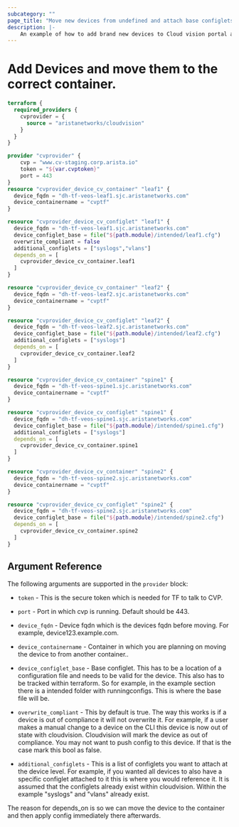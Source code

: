 ```yaml
---
subcategory: ""
page_title: "Move new devices from undefined and attach base configlets"
description: |-
    An example of how to add brand new devices to Cloud vision portal and move them to the correct container with the correct configlets.
---
```


# Add Devices and move them to the correct container.

```terraform
terraform {
  required_providers {
    cvprovider = {
      source = "aristanetworks/cloudvision"
    }
  }
}

provider "cvprovider" {
    cvp = "www.cv-staging.corp.arista.io"
    token = "${var.cvptoken}"
    port = 443
}
resource "cvprovider_device_cv_container" "leaf1" {
  device_fqdn = "dh-tf-veos-leaf1.sjc.aristanetworks.com"
  device_containername = "cvptf"
}

resource "cvprovider_device_cv_configlet" "leaf1" {
  device_fqdn = "dh-tf-veos-leaf1.sjc.aristanetworks.com"
  device_configlet_base = file("${path.module}/intended/leaf1.cfg")
  overwrite_compliant = false
  additional_configlets = ["syslogs","vlans"]
  depends_on = [
    cvprovider_device_cv_container.leaf1
  ]
}

resource "cvprovider_device_cv_container" "leaf2" {
  device_fqdn = "dh-tf-veos-leaf2.sjc.aristanetworks.com"
  device_containername = "cvptf"
}

resource "cvprovider_device_cv_configlet" "leaf2" {
  device_fqdn = "dh-tf-veos-leaf2.sjc.aristanetworks.com"
  device_configlet_base = file("${path.module}/intended/leaf2.cfg")
  additional_configlets = ["syslogs"]
  depends_on = [
    cvprovider_device_cv_container.leaf2
  ]
}

resource "cvprovider_device_cv_container" "spine1" {
  device_fqdn = "dh-tf-veos-spine1.sjc.aristanetworks.com"
  device_containername = "cvptf"
}

resource "cvprovider_device_cv_configlet" "spine1" {
  device_fqdn = "dh-tf-veos-spine1.sjc.aristanetworks.com"
  device_configlet_base = file("${path.module}/intended/spine1.cfg")
  additional_configlets = ["syslogs"]
  depends_on = [
    cvprovider_device_cv_container.spine1
  ]
}

resource "cvprovider_device_cv_container" "spine2" {
  device_fqdn = "dh-tf-veos-spine2.sjc.aristanetworks.com"
  device_containername = "cvptf"
}

resource "cvprovider_device_cv_configlet" "spine2" {
  device_fqdn = "dh-tf-veos-spine2.sjc.aristanetworks.com"
  device_configlet_base = file("${path.module}/intended/spine2.cfg")
  depends_on = [
    cvprovider_device_cv_container.spine2
  ]
}
```


## Argument Reference

The following arguments are supported in the `provider` block:

* `token` - This is the secure token which is needed for TF to talk to CVP.

* `port` - Port in which cvp is running.  Default should be 443.

* `device_fqdn` - Device fqdn which is the devices fqdn before moving.  For example, device123.example.com.

* `device_containername` - Container in which you are planning on moving the device to from another container..

* `device_configlet_base` - Base configlet.  This has to be a location of a configuration file and needs to be valid for the device. This also has to be tracked within terraform.
So for example, in the example section there is a intended folder with runningconfigs.  This is where the base file will be.


* `overwrite_compliant` - This by default is true.  The way this works is if a device is out of compliance it will not overwrite it.
For example, if a user makes a manual change to a device on the CLI this device is now out of state with cloudvision.  Cloudvision will
mark the device as out of compliance.  You may not want to push config to this device.  If that is the case mark this bool as false.

* `additional_configlets` - This is a list of configlets you want to attach at the device level.  For example, if you wanted all devices to also have a specific configlet attached to it this is where you would reference it.
It is assumed that the configlets already exist within cloudvision.  Within the example "syslogs" and "vlans" already exist.

The reason for depends_on is so we can move the device to the container and then apply config immediately there afterwards.